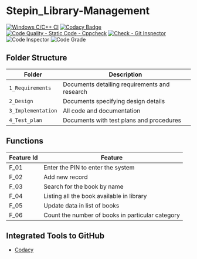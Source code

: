 # Stepin_Library-Management


[![Windows C/C++ CI](https://github.com/LakshmiBagali/Stepin_Library-Management/actions/workflows/c-cpp.yml/badge.svg)](https://github.com/LakshmiBagali/Stepin_Library-Management/actions/workflows/c-cpp.yml)
[![Codacy Badge](https://app.codacy.com/project/badge/Grade/26f287fcf37348628d72e93cde25f00c)](https://www.codacy.com/gh/LakshmiBagali/Stepin_Library-Management/dashboard?utm_source=github.com&amp;utm_medium=referral&amp;utm_content=LakshmiBagali/Stepin_Library-Management&amp;utm_campaign=Badge_Grade)
[![Code Quality - Static Code - Cppcheck](https://github.com/LakshmiBagali/Stepin_Library-Management/actions/workflows/c-cppcheck.yml/badge.svg)](https://github.com/LakshmiBagali/Stepin_Library-Management/actions/workflows/c-cppcheck.yml)
[![Check - Git Inspector](https://github.com/LakshmiBagali/Stepin_Library-Management/actions/workflows/gitinspector.yml/badge.svg)](https://github.com/LakshmiBagali/Stepin_Library-Management/actions/workflows/gitinspector.yml)
![Code Inspector](https://www.code-inspector.com/project/27597/score/svg)
![Code Grade](https://www.code-inspector.com/project/27597/status/svg)

## Folder Structure
Folder             | Description
-------------------| -----------------------------------------
`1_Requirements`   | Documents detailing requirements and research
`2_Design`         | Documents specifying design details
`3_Implementation` | All code and documentation
`4_Test_plan`      | Documents with test plans and procedures

## Functions 

| Feature Id | Feature |
| -----------|---------|
|F_01| Enter the PIN to enter the system |
|F_02| Add new record |
|F_03| Search for the book by name |
|F_04| Listing all the book available in library |
|F_05| Update data in list of books |
|F_06| Count the number of books in particular category |


## Integrated Tools to GitHub
*  [Codacy](https://www.codacy.com/)









